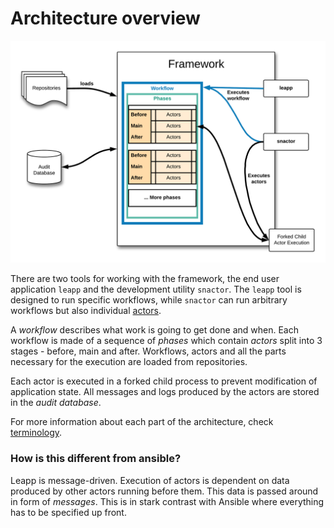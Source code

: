 # Architecture overview

![Architecture overview](img/framework-arch-overview.png)

There are two tools for working with the framework, the end user application `leapp` and the development utility `snactor`. The `leapp` tool is designed to run specific workflows, while `snactor` can run arbitrary workflows but also individual [actors](/actors).

A *workflow* describes what work is going to get done and when. Each workflow is made of a sequence of *phases* which contain *actors* split into 3 stages - before, main and after. Workflows, actors and all the parts necessary for the execution are loaded from repositories.

Each actor is executed in a forked child process to prevent modification of application state. All messages and logs produced by the actors are stored in the *audit database*.

For more information about each part of the architecture, check [terminology](http://leapp.readthedocs.io/en/latest/terminology.html).


### How is this different from ansible?

Leapp is message-driven. Execution of actors is dependent on data produced by other actors running before them. This data is passed around in form of *messages*.
This is in stark contrast with Ansible where everything has to be specified up front.


